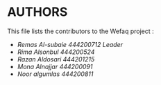 # AUTHORS

This file lists the contributors to the Wefaq project :

- *Remas Al-subaie 444200712* *Leader*
- *Rima Alsonbul 444200524* 
- *Razan Aldosari 444201215* 
- *Mona Alnajjar 444200091* 
- *Noor algumlas 444200811* 
